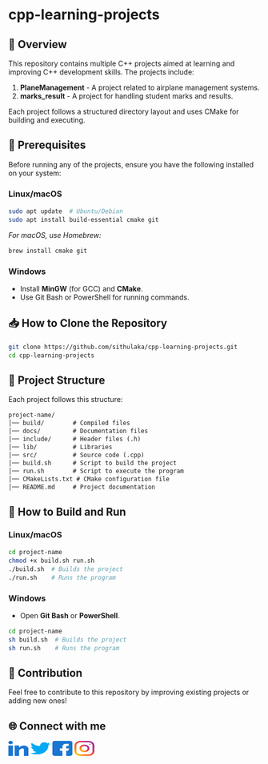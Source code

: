 # cpp-learning-projects

## 🔹 Overview
This repository contains multiple C++ projects aimed at learning and improving C++ development skills. The projects include:

1. **PlaneManagement** - A project related to airplane management systems.
2. **marks_result** - A project for handling student marks and results.

Each project follows a structured directory layout and uses CMake for building and executing.

## 🔧 Prerequisites
Before running any of the projects, ensure you have the following installed on your system:

### **Linux/macOS**
```sh
sudo apt update  # Ubuntu/Debian
sudo apt install build-essential cmake git
```
_For macOS, use Homebrew:_
```sh
brew install cmake git
```

### **Windows**
- Install **MinGW** (for GCC) and **CMake**.
- Use Git Bash or PowerShell for running commands.

## 📥 How to Clone the Repository
```sh
git clone https://github.com/sithulaka/cpp-learning-projects.git
cd cpp-learning-projects
```

## 📂 Project Structure
Each project follows this structure:
```
project-name/
│── build/        # Compiled files
│── docs/         # Documentation files
│── include/      # Header files (.h)
│── lib/          # Libraries
│── src/          # Source code (.cpp)
│── build.sh      # Script to build the project
│── run.sh        # Script to execute the program
│── CMakeLists.txt # CMake configuration file
│── README.md     # Project documentation
```

## 🚀 How to Build and Run

### **Linux/macOS**
```sh
cd project-name
chmod +x build.sh run.sh
./build.sh  # Builds the project
./run.sh    # Runs the program
```

### **Windows**
- Open **Git Bash** or **PowerShell**.
```sh
cd project-name
sh build.sh  # Builds the project
sh run.sh    # Runs the program
```

## 🤝 Contribution
Feel free to contribute to this repository by improving existing projects or adding new ones!

## 🌐 Connect with me
<p align="left">
<a href="https://linkedin.com/in/sithulaka" target="blank"><img align="center" src="https://github.com/sithulaka/sithulaka/blob/main/image/icon/linked-in-alt.svg" alt="sithulaka" height="30" width="40" /></a>
<a href="https://twitter.com/sithulaka" target="blank"><img align="center" src="https://github.com/sithulaka/sithulaka/blob/main/image/icon/twitter.svg" alt="sithulaka" height="30" width="40" /></a>
<a href="https://fb.com/senithu.sithulaka.7" target="blank"><img align="center" src="https://github.com/sithulaka/sithulaka/blob/main/image/icon/facebook.svg" alt="sithulaka" height="30" width="40" /></a>
<a href="https://instagram.com/_sithulaka_" target="blank"><img align="center" src="https://github.com/sithulaka/sithulaka/blob/main/image/icon/instagram.svg" alt="sithulaka" height="30" width="40" /></a>
<!-- <a href="https://discord.gg/ugdvth5b6H" target="blank"><img align="center" src="https://github.com/sithulaka/sithulaka/blob/main/image/icon/discord.svg" alt="sithulaka" height="30" width="40" /></a> -->
</p><br>
